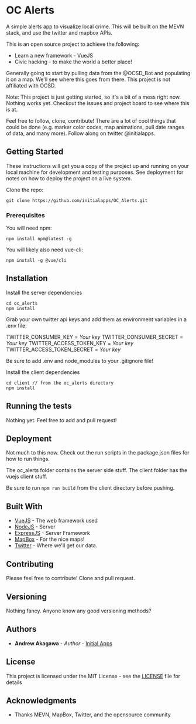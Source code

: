 # OC Alerts

A simple alerts app to visualize local crime.  This will be built on the MEVN stack, and use the twitter and mapbox APIs.  

This is an open source project to achieve the following:
* Learn a new framework - VueJS
* Civic hacking - to make the world a better place!

Generally going to start by pulling data from the @OCSD_Bot and populating it on a map.  We'll see where this goes from there.  This project is not affiliated with OCSD.

Note: This project is just getting started, so it's a bit of a mess right now.  Nothing works yet.  Checkout the issues and project board to see where this is at.

Feel free to follow, clone, contribute!  There are a lot of cool things that could be done (e.g. marker color codes, map animations, pull date ranges of data, and many more).  Follow along on twitter @initialapps.

## Getting Started

These instructions will get you a copy of the project up and running on your local machine for development and testing purposes. See deployment for notes on how to deploy the project on a live system.

Clone the repo:

```
git clone https://github.com/initialapps/OC_Alerts.git
```

### Prerequisites

You will need npm:
```
npm install npm@latest -g
```

You will likely also need vue-cli:
```
npm install -g @vue/cli
```
## Installation

Install the server dependencies
```
cd oc_alerts
npm install
```

Grab your own twitter api keys and add them as environment variables in a .env file:

TWITTER_CONSUMER_KEY = *Your key*
TWITTER_CONSUMER_SECRET = *Your key*
TWITTER_ACCESS_TOKEN_KEY = *Your key*
TWITTER_ACCESS_TOKEN_SECRET = *Your key*

Be sure to add .env and node_modules to your .gitignore file!

Install the client dependencies
```
cd client // from the oc_alerts directory
npm install
```


## Running the tests

Nothing yet.  Feel free to add and pull request!

## Deployment

Not much to this now.  Check out the run scripts in the package.json files for how to run things.  

The oc_alerts folder contains the server side stuff.  The client folder has the vuejs client stuff. 

Be sure to run `npm run build` from the client directory before pushing.

## Built With

* [VueJS](https://vuejs.org/) - The web framework used
* [NodeJS](https://nodejs.org/en/) - Server 
* [ExpressJS](https://expressjs.com/) - Server Framework
* [MapBox](https://www.mapbox.com/) - For the nice maps!
* [Twitter](https://developer.twitter.com/) - Where we'll get our data.

## Contributing

Please feel free to contribute!  Clone and pull request.

## Versioning

Nothing fancy.  Anyone know any good versioning methods?

## Authors

* **Andrew Akagawa** - *Author* - [Initial Apps](https://www.initialapps.com)


## License

This project is licensed under the MIT License - see the [LICENSE](LICENSE) file for details

## Acknowledgments

* Thanks MEVN, MapBox, Twitter, and the opensource community
